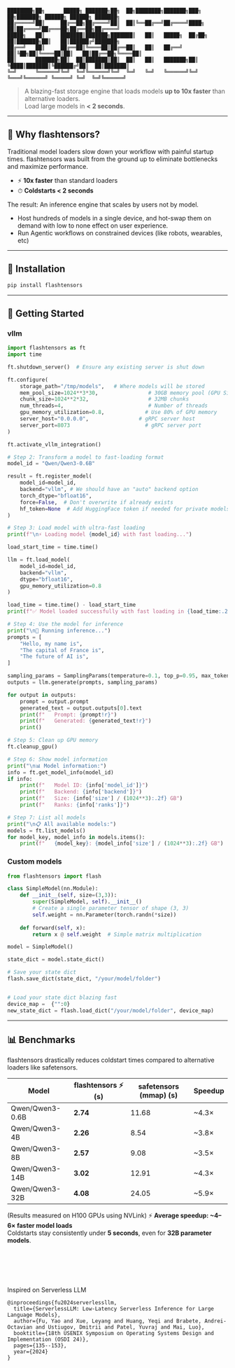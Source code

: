 ```
████████╗██╗      █████╗ ███████╗██╗  ██╗████████╗███████╗███╗   ██╗███████╗ ██████╗ ██████╗ ███████╗
██╔═════╝██║     ██╔══██╗██╔════╝██║  ██║╚══██╔══╝██╔════╝████╗  ██║██╔════╝██╔═══██╗██╔══██╗██╔════╝
█████╗   ██║     ███████║███████╗███████║   ██║   █████╗  ██╔██╗ ██║███████╗██║   ██║██████╔╝███████╗
██╔══╝   ██║     ██╔══██║╚════██║██╔══██║   ██║   ██╔══╝  ██║╚██╗██║╚════██║██║   ██║██╔══██╗╚════██║
██║      ███████╗██║  ██║███████║██║  ██║   ██║   ███████╗██║ ╚████║███████║╚██████╔╝██║  ██║███████║
╚═╝      ╚══════╝╚═╝  ╚═╝╚══════╝╚═╝  ╚═╝   ╚═╝   ╚══════╝╚═╝  ╚═══╝╚══════╝ ╚═════╝ ╚═╝  ╚═╝╚══════╝

```

> A blazing-fast storage engine that loads models **up to 10x faster** than alternative loaders.  
> Load large models in **< 2 seconds**.  

---



## 🚀 Why flashtensors?  

Traditional model loaders slow down your workflow with painful startup times. flashtensors was built from the ground up to eliminate bottlenecks and maximize performance.  

- ⚡ **10x faster** than standard loaders  
- ⏱ **Coldstarts < 2 seconds**

The result: An inference engine that scales by users not by model.

- Host hundreds of models in a single device, and hot-swap them on demand with low to none effect on user experience.
- Run Agentic workflows on constrained devices (like robots, wearables, etc)

---



## 🔧 Installation  

```bash
pip install flashtensors
```

---

## 🔧 Getting Started  

### vllm
``` Python
import flashtensors as ft
import time

ft.shutdown_server()  # Ensure any existing server is shut down

ft.configure(
    storage_path="/tmp/models",   # Where models will be stored
    mem_pool_size=1024**3*30,                # 30GB memory pool (GPU Size)
    chunk_size=1024**2*32,                   # 32MB chunks
    num_threads=4,                           # Number of threads
    gpu_memory_utilization=0.8,             # Use 80% of GPU memory
    server_host="0.0.0.0",                # gRPC server host
    server_port=8073                        # gRPC server port
)

ft.activate_vllm_integration()

# Step 2: Transform a model to fast-loading format
model_id = "Qwen/Qwen3-0.6B"  

result = ft.register_model(
    model_id=model_id,
    backend="vllm", # We should have an "auto" backend option
    torch_dtype="bfloat16",
    force=False,  # Don't overwrite if already exists
    hf_token=None  # Add HuggingFace token if needed for private models
)

# Step 3: Load model with ultra-fast loading
print(f"\n⚡ Loading model {model_id} with fast loading...")

load_start_time = time.time()

llm = ft.load_model(
    model_id=model_id,
    backend="vllm",
    dtype="bfloat16",
    gpu_memory_utilization=0.8
)

load_time = time.time() - load_start_time
print(f"✅ Model loaded successfully with fast loading in {load_time:.2f}s")

# Step 4: Use the model for inference
print("\n🤖 Running inference...")
prompts = [
    "Hello, my name is",
    "The capital of France is",
    "The future of AI is",
]

sampling_params = SamplingParams(temperature=0.1, top_p=0.95, max_tokens=50)
outputs = llm.generate(prompts, sampling_params)

for output in outputs:
    prompt = output.prompt
    generated_text = output.outputs[0].text
    print(f"   Prompt: {prompt!r}")
    print(f"   Generated: {generated_text!r}")
    print()

# Step 5: Clean up GPU memory
ft.cleanup_gpu()

# Step 6: Show model information
print("\n📊 Model information:")
info = ft.get_model_info(model_id)
if info:
    print(f"   Model ID: {info['model_id']}")
    print(f"   Backend: {info['backend']}")
    print(f"   Size: {info['size'] / (1024**3):.2f} GB")
    print(f"   Ranks: {info['ranks']}")

# Step 7: List all models
print("\n📋 All available models:")
models = ft.list_models()
for model_key, model_info in models.items():
    print(f"   {model_key}: {model_info['size'] / (1024**3):.2f} GB")

```

### Custom models

``` Python
from flashtensors import flash

class SimpleModel(nn.Module):
    def __init__(self, size=(3,3)):
        super(SimpleModel, self).__init__()
        # Create a single parameter tensor of shape (3, 3)
        self.weight = nn.Parameter(torch.randn(*size))
        
    def forward(self, x):
        return x @ self.weight  # Simple matrix multiplication

model = SimpleModel()

state_dict = model.state_dict()

# Save your state dict
flash.save_dict(state_dict, "/your/model/folder")


# Load your state dict blazing fast
device_map =  {"":0}
new_state_dict = flash.load_dict("/your/model/folder", device_map)

```

---


## 📊 Benchmarks  

flashtensors drastically reduces coldstart times compared to alternative loaders like safetensors.  

| Model            | flashtensors ⚡ (s) | safetensors (mmap) (s) | Speedup |
|------------------|------------|----------|---------|
| Qwen/Qwen3-0.6B  | **2.74**   | 11.68    | ~4.3×   |
| Qwen/Qwen3-4B    | **2.26**   | 8.54     | ~3.8×   |
| Qwen/Qwen3-8B    | **2.57**   | 9.08     | ~3.5×   |
| Qwen/Qwen3-14B   | **3.02**   | 12.91    | ~4.3×   |
| Qwen/Qwen3-32B   | **4.08**   | 24.05    | ~5.9×   |

(Results measured on H100 GPUs using NVLink)
⚡ **Average speedup: ~4–6× faster model loads**  
Coldstarts stay consistently under **5 seconds**, even for **32B parameter models**.  


<br>
<br>
<br>
<br>

Inspired on Serverless LLM
```
@inproceedings{fu2024serverlessllm,
  title={ServerlessLLM: Low-Latency Serverless Inference for Large Language Models},
  author={Fu, Yao and Xue, Leyang and Huang, Yeqi and Brabete, Andrei-Octavian and Ustiugov, Dmitrii and Patel, Yuvraj and Mai, Luo},
  booktitle={18th USENIX Symposium on Operating Systems Design and Implementation (OSDI 24)},
  pages={135--153},
  year={2024}
}
```
